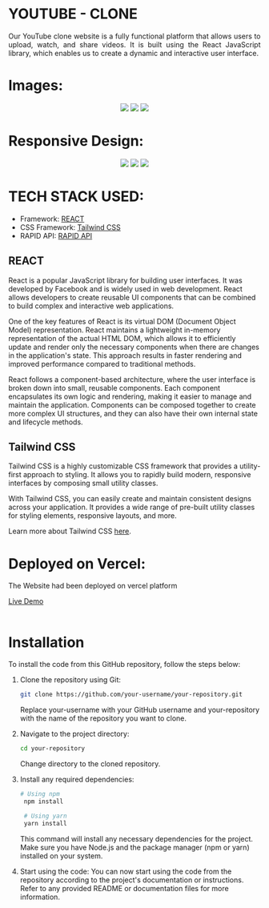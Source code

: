 # YOUTUBE - CLONE

<p align="justify">Our YouTube clone website is a fully functional platform that allows users to upload, watch, and share videos. It is built using the React JavaScript library, which enables us to create a dynamic and interactive user interface.</p>

# Images:
<div align="center">
<img src="./src/images/home-desktop.png">
<img src="./src/images/channel-desktop.png">
<img src="./src/images/video-desktop.png">
</div>

# Responsive Design:
<div align="center">
<img src="./src/images/home-mobile.png">
<img src="./src/images/channel-mobile.png">
<img src="./src/images/video-mobile.png">
</div>

# TECH STACK USED:

- Framework: [REACT](https://react.dev/)
- CSS Framework: [Tailwind CSS](https://tailwindcss.com/)
- RAPID API: [RAPID API](https://rapidapi.com/hub)

## REACT

React is a popular JavaScript library for building user interfaces. It was developed by Facebook and is widely used in web development. React allows developers to create reusable UI components that can be combined to build complex and interactive web applications.

One of the key features of React is its virtual DOM (Document Object Model) representation. React maintains a lightweight in-memory representation of the actual HTML DOM, which allows it to efficiently update and render only the necessary components when there are changes in the application's state. This approach results in faster rendering and improved performance compared to traditional methods.

React follows a component-based architecture, where the user interface is broken down into small, reusable components. Each component encapsulates its own logic and rendering, making it easier to manage and maintain the application. Components can be composed together to create more complex UI structures, and they can also have their own internal state and lifecycle methods.

## Tailwind CSS

Tailwind CSS is a highly customizable CSS framework that provides a utility-first approach to styling. It allows you to rapidly build modern, responsive interfaces by composing small utility classes.

With Tailwind CSS, you can easily create and maintain consistent designs across your application. It provides a wide range of pre-built utility classes for styling elements, responsive layouts, and more.

Learn more about Tailwind CSS [here](https://tailwindcss.com/).

# Deployed on Vercel:
<div align="left">
<p>The Website had been deployed on vercel platform</p><a href="https://youtube-clone-seven-phi.vercel.app/">Live Demo</a>
</div>

<br>


# Installation

To install the code from this GitHub repository, follow the steps below:

1. Clone the repository using Git:

   ```bash
   git clone https://github.com/your-username/your-repository.git
   ```
    Replace your-username with your GitHub username and your-repository with the name of the repository you want to clone.

2. Navigate to the project directory:
   ```bash
   cd your-repository
   ```
   Change directory to the cloned repository.

3. Install any required dependencies:
   ```bash
   # Using npm
    npm install

    # Using yarn
    yarn install

   ```
   This command will install any necessary dependencies for the project. Make sure you have Node.js and the package manager (npm or yarn) installed on your system.

4. Start using the code:
   You can now start using the code from the repository according to the project's documentation or instructions. Refer to any provided README or documentation files for more information. 